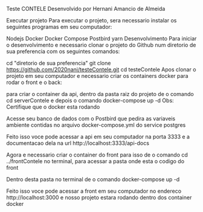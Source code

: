 Teste
CONTELE
Desenvolvido por Hernani Amancio de Almeida

Executar projeto
Para executar o projeto, sera necessario instalar os seguintes programas em seu computador:

Nodejs
Docker
Docker Compose
Postbird
yarn
Desenvolvimento
Para iniciar o desenvolvimento e necessario clonar o projeto do Github num diretorio de sua preferencia com os seguintes comandos:

cd "diretorio de sua preferencia"
git clone https://github.com/2020nani/testeContele.git
cd testeContele
Apos clonar o projeto em seu computador e necessario criar os containers docker para rodar o front e o back:

para criar o container da api, dentro da pasta raiz do projeto de o comando cd serverContele e depois o comando docker-compose up -d
Obs: Certifique que o docker esta rodando

Acesse seu banco de dados com o Postbird que pedira as variaveis ambiente contidas no arquivo docker-compose.yml do service postgres

Feito isso voce pode acessar a api em seu computador na porta 3333 e a documentacao dela na url http://localhost:3333/api-docs

Agora e necessario criar o container do front para isso de o comando cd ../frontContele no terminal, para acessar a pasta onde esta o codigo do front

Dentro desta pasta no terminal de o comando docker-compose up -d

Feito isso voce pode acessar a front em seu computador no endereco http://localhost:3000 e nosso projeto estara rodando dentro dos container docker
